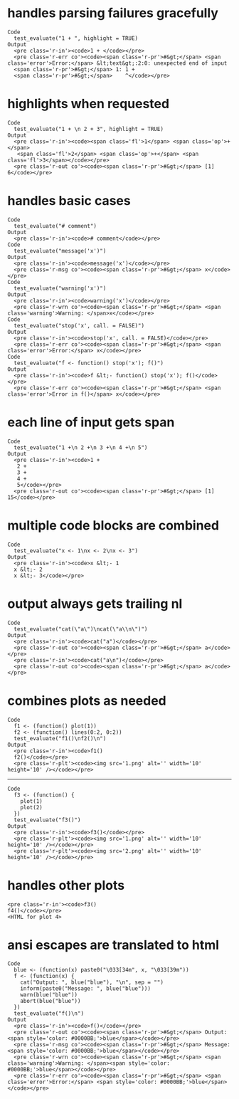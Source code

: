 # handles parsing failures gracefully

    Code
      test_evaluate("1 + ", highlight = TRUE)
    Output
      <pre class='r-in'><code>1 + </code></pre>
      <pre class='r-err co'><code><span class='r-pr'>#&gt;</span> <span class='error'>Error:</span> &lt;text&gt;:2:0: unexpected end of input
      <span class='r-pr'>#&gt;</span> 1: 1 + 
      <span class='r-pr'>#&gt;</span>    ^</code></pre>

# highlights when requested

    Code
      test_evaluate("1 + \n 2 + 3", highlight = TRUE)
    Output
      <pre class='r-in'><code><span class='fl'>1</span> <span class='op'>+</span> 
       <span class='fl'>2</span> <span class='op'>+</span> <span class='fl'>3</span></code></pre>
      <pre class='r-out co'><code><span class='r-pr'>#&gt;</span> [1] 6</code></pre>

# handles basic cases

    Code
      test_evaluate("# comment")
    Output
      <pre class='r-in'><code># comment</code></pre>
    Code
      test_evaluate("message('x')")
    Output
      <pre class='r-in'><code>message('x')</code></pre>
      <pre class='r-msg co'><code><span class='r-pr'>#&gt;</span> x</code></pre>
    Code
      test_evaluate("warning('x')")
    Output
      <pre class='r-in'><code>warning('x')</code></pre>
      <pre class='r-wrn co'><code><span class='r-pr'>#&gt;</span> <span class='warning'>Warning: </span>x</code></pre>
    Code
      test_evaluate("stop('x', call. = FALSE)")
    Output
      <pre class='r-in'><code>stop('x', call. = FALSE)</code></pre>
      <pre class='r-err co'><code><span class='r-pr'>#&gt;</span> <span class='error'>Error:</span> x</code></pre>
    Code
      test_evaluate("f <- function() stop('x'); f()")
    Output
      <pre class='r-in'><code>f &lt;- function() stop('x'); f()</code></pre>
      <pre class='r-err co'><code><span class='r-pr'>#&gt;</span> <span class='error'>Error in f()</span> x</code></pre>

# each line of input gets span

    Code
      test_evaluate("1 +\n 2 +\n 3 +\n 4 +\n 5")
    Output
      <pre class='r-in'><code>1 +
       2 +
       3 +
       4 +
       5</code></pre>
      <pre class='r-out co'><code><span class='r-pr'>#&gt;</span> [1] 15</code></pre>

# multiple code blocks are combined

    Code
      test_evaluate("x <- 1\nx <- 2\nx <- 3")
    Output
      <pre class='r-in'><code>x &lt;- 1
      x &lt;- 2
      x &lt;- 3</code></pre>

# output always gets trailing nl

    Code
      test_evaluate("cat(\"a\")\ncat(\"a\\n\")")
    Output
      <pre class='r-in'><code>cat("a")</code></pre>
      <pre class='r-out co'><code><span class='r-pr'>#&gt;</span> a</code></pre>
      <pre class='r-in'><code>cat("a\n")</code></pre>
      <pre class='r-out co'><code><span class='r-pr'>#&gt;</span> a</code></pre>

# combines plots as needed

    Code
      f1 <- (function() plot(1))
      f2 <- (function() lines(0:2, 0:2))
      test_evaluate("f1()\nf2()\n")
    Output
      <pre class='r-in'><code>f1()
      f2()</code></pre>
      <pre class='r-plt'><code><img src='1.png' alt='' width='10' height='10' /></code></pre>

---

    Code
      f3 <- (function() {
        plot(1)
        plot(2)
      })
      test_evaluate("f3()")
    Output
      <pre class='r-in'><code>f3()</code></pre>
      <pre class='r-plt'><code><img src='1.png' alt='' width='10' height='10' /></code></pre>
      <pre class='r-plt'><code><img src='2.png' alt='' width='10' height='10' /></code></pre>

# handles other plots

    <pre class='r-in'><code>f3()
    f4()</code></pre>
    <HTML for plot 4>

# ansi escapes are translated to html

    Code
      blue <- (function(x) paste0("\033[34m", x, "\033[39m"))
      f <- (function(x) {
        cat("Output: ", blue("blue"), "\n", sep = "")
        inform(paste0("Message: ", blue("blue")))
        warn(blue("blue"))
        abort(blue("blue"))
      })
      test_evaluate("f()\n")
    Output
      <pre class='r-in'><code>f()</code></pre>
      <pre class='r-out co'><code><span class='r-pr'>#&gt;</span> Output: <span style='color: #0000BB;'>blue</span></code></pre>
      <pre class='r-msg co'><code><span class='r-pr'>#&gt;</span> Message: <span style='color: #0000BB;'>blue</span></code></pre>
      <pre class='r-wrn co'><code><span class='r-pr'>#&gt;</span> <span class='warning'>Warning: </span><span style='color: #0000BB;'>blue</span></code></pre>
      <pre class='r-err co'><code><span class='r-pr'>#&gt;</span> <span class='error'>Error:</span> <span style='color: #0000BB;'>blue</span></code></pre>

